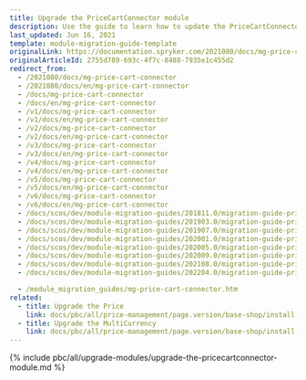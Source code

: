 ```yaml
---
title: Upgrade the PriceCartConnector module
description: Use the guide to learn how to update the PriceCartConnector module.
last_updated: Jun 16, 2021
template: module-migration-guide-template
originalLink: https://documentation.spryker.com/2021080/docs/mg-price-cart-connector
originalArticleId: 2755d789-693c-4f7c-8488-7935e1c455d2
redirect_from:
  - /2021080/docs/mg-price-cart-connector
  - /2021080/docs/en/mg-price-cart-connector
  - /docs/mg-price-cart-connector
  - /docs/en/mg-price-cart-connector
  - /v1/docs/mg-price-cart-connector
  - /v1/docs/en/mg-price-cart-connector
  - /v2/docs/mg-price-cart-connector
  - /v2/docs/en/mg-price-cart-connector
  - /v3/docs/mg-price-cart-connector
  - /v3/docs/en/mg-price-cart-connector
  - /v4/docs/mg-price-cart-connector
  - /v4/docs/en/mg-price-cart-connector
  - /v5/docs/mg-price-cart-connector
  - /v5/docs/en/mg-price-cart-connector
  - /v6/docs/mg-price-cart-connector
  - /v6/docs/en/mg-price-cart-connector
  - /docs/scos/dev/module-migration-guides/201811.0/migration-guide-pricecartconnector.html
  - /docs/scos/dev/module-migration-guides/201903.0/migration-guide-pricecartconnector.html
  - /docs/scos/dev/module-migration-guides/201907.0/migration-guide-pricecartconnector.html
  - /docs/scos/dev/module-migration-guides/202001.0/migration-guide-pricecartconnector.html
  - /docs/scos/dev/module-migration-guides/202005.0/migration-guide-pricecartconnector.html
  - /docs/scos/dev/module-migration-guides/202009.0/migration-guide-pricecartconnector.html
  - /docs/scos/dev/module-migration-guides/202108.0/migration-guide-pricecartconnector.html
  - /docs/scos/dev/module-migration-guides/202204.0/migration-guide-pricecartconnector.html

  - /module_migration_guides/mg-price-cart-connector.htm
related:
  - title: Upgrade the Price
    link: docs/pbc/all/price-management/page.version/base-shop/install-and-upgrade/upgrade-modules/upgrade-the-price-module.html
  - title: Upgrade the MultiCurrency
    link: docs/pbc/all/price-management/page.version/base-shop/install-and-upgrade/upgrade-modules/upgrade-to-multi-currency.html
---
```


{% include pbc/all/upgrade-modules/upgrade-the-pricecartconnector-module.md %} <!-- To edit, see /_includes/pbc/all/upgrade-modules/upgrade-the-pricecartconnector-module.md -->

